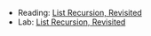 * Reading: [List Recursion, Revisited](../readings/list-recursion-revisited-reading.html)
* Lab: [List Recursion, Revisited](../labs/list-recursion-revisited-reading.html)
